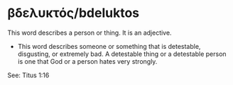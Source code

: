 # βδελυκτός/bdeluktos
This word describes a person or thing. It is an adjective.

* This word describes someone or something that is detestable, disgusting, or extremely bad.  A detestable thing or a detestable person is one that God or a person hates very strongly.

See: Titus 1:16
